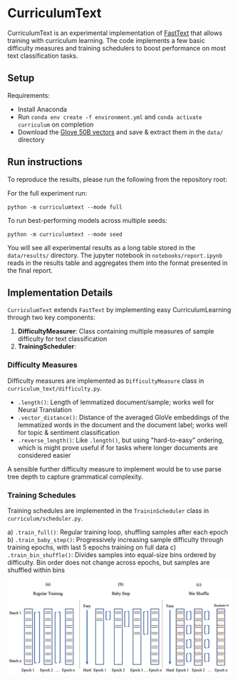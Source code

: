 
# CurriculumText

CurriculumText is an experimental implementation of [FastText](https://fasttext.cc/)
that allows training with curriculum learning. The code implements a few basic 
difficulty measures and training schedulers to boost performance on most text classification 
tasks. 

## Setup

Requirements:

- Install Anaconda
- Run `conda env create -f environment.yml` and `conda activate curriculum` on completion
- Download the [Glove 50B vectors](https://nlp.stanford.edu/data/glove.6B.zip) and save & extract them in the `data/` directory


## Run instructions

To reproduce the results, please run the following from the repository root:

For the full experiment run: 
```
python -m curriculumtext --mode full
```

To run best-performing models across multiple seeds: 
```
python -m curriculumtext --mode seed
```

You will see all experimental results as a long table stored in the `data/results/` directory. 
The jupyter notebook in `notebooks/report.ipynb` reads in the results table and aggregates them
into the format presented in the final report.

## Implementation Details

`CurriculumText` extends `FastText` by implementing easy CurriculumLearning through two key components: 

1. **DifficultyMeasurer**: Class containing multiple measures of sample difficulty for text classification 
2. **TrainingScheduler**: 


### Difficulty Measures

Difficulty measures are implemented as `DifficultyMeasure` class in `curriculum_text/difficulty.py`.

- `.length()`: Length of lemmatized document/sample; works well for Neural Translation
- `.vector_distance()`: Distance of the averaged GloVe embeddings of the lemmatized words in the document and the 
document label; works well for topic & sentiment classification 
- `.reverse_length()`: Like `.length()`, but using "hard-to-easy" ordering, which is might prove useful if for tasks
where longer documents are considered easier

A sensible further difficulty measure to implement would be to use parse tree depth to capture grammatical
complexity. 


### Training Schedules

Training schedules are implemented in the `TraininScheduler` class in `curriculum/scheduler.py`.

a) `.train_full()`: Regular training loop, shuffling samples after each epoch
b) `.train_baby_step()`: Progressively increasing sample difficulty through training epochs, with last 5 epochs training
on full data
c) `.train_bin_shuffle()`: Divides samples into equal-size bins ordered by difficulty. Bin order does not change across
epochs, but samples are shuffled within bins


![img](data/training_schedules.png)